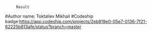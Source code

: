          Result   
#Author name: Toktaliev Mikhail
#Codeship badge:https://app.codeship.com/projects/2eb819e0-05e7-0136-7f21-62225b813afe/status?branch=master
